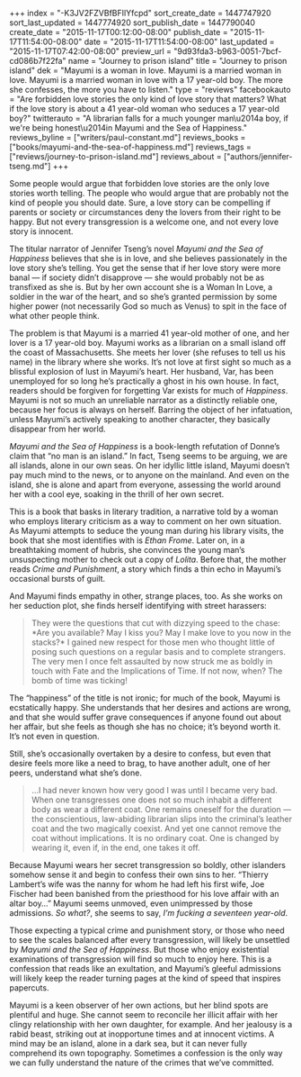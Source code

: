 +++
index = "-K3JV2FZVBfBFIlYfcpd"
sort_create_date = 1447747920
sort_last_updated = 1447774920
sort_publish_date = 1447790040
create_date = "2015-11-17T00:12:00-08:00"
publish_date = "2015-11-17T11:54:00-08:00"
date = "2015-11-17T11:54:00-08:00"
last_updated = "2015-11-17T07:42:00-08:00"
preview_url = "9d93fda3-b963-0051-7bcf-cd086b7f22fa"
name = "Journey to prison island"
title = "Journey to prison island"
dek = "Mayumi is a woman in love. Mayumi is a married woman in love. Mayumi is a married woman in love with a 17 year-old boy. The more she confesses, the more you have to listen."
type = "reviews"
facebookauto = "Are forbidden love stories the only kind of love story that matters? What if the love story is about a 41 year-old woman who seduces a 17 year-old boy?"
twitterauto = "A librarian falls for a much younger man\u2014a boy, if we're being honest\u2014in Mayumi and the Sea of Happiness."
reviews_byline = ["writers/paul-constant.md"]
reviews_books = ["books/mayumi-and-the-sea-of-happiness.md"]
reviews_tags = ["reviews/journey-to-prison-island.md"]
reviews_about = ["authors/jennifer-tseng.md"]
+++

Some people would argue that forbidden love stories are the only love stories worth telling. The people who would argue that are probably not the kind of people you should date. Sure, a love story can be compelling if parents or society or circumstances deny the lovers from their right to be happy. But not every transgression is a welcome one, and not every love story is innocent.

The titular narrator of Jennifer Tseng’s novel *Mayumi and the Sea of Happiness* believes that she is in love, and she believes passionately in the love story she’s telling. You get the sense that if her love story were more banal — if society didn’t disapprove — she would probably not be as transfixed as she is. But by her own account she is a Woman In Love, a soldier in the war of the heart, and so she’s granted permission by some higher power (not necessarily God so much as Venus) to spit in the face of what other people think.

The problem is that Mayumi is a married 41 year-old mother of one, and her lover is a 17 year-old boy. Mayumi works as a librarian on a small island off the coast of Massachusetts. She meets her lover (she refuses to tell us his name) in the library where she works. It’s not love at first sight so much as a blissful explosion of lust in Mayumi’s heart. Her husband, Var, has been unemployed for so long he’s practically a ghost in his own house. In fact, readers should be forgiven for forgetting Var exists for much of *Happiness*. Mayumi is not so much an unreliable narrator as a distinctly reliable one, because her focus is always on herself. Barring the object of her infatuation, unless Mayumi’s actively speaking to another character, they basically disappear from her world.

*Mayumi and the Sea of Happiness* is a book-length refutation of Donne’s claim that “no man is an island.” In fact, Tseng seems to be arguing, we are all islands, alone in our own seas. On her idyllic little island, Mayumi doesn’t pay much mind to the news, or to anyone on the mainland. And even on the island, she is alone and apart from everyone, assessing the world around her with a cool eye, soaking in the thrill of her own secret. 

This is a book that basks in literary tradition, a narrative told by a woman who employs literary criticism as a way to comment on her own situation. As Mayumi attempts to seduce the young man during his library visits, the book that she most identifies with is *Ethan Frome*. Later on, in a breathtaking moment of hubris, she convinces the young man’s unsuspecting mother to check out a copy of *Lolita*. Before that, the mother reads *Crime and Punishment*, a story which finds a thin echo in Mayumi’s occasional bursts of guilt.

And Mayumi finds empathy in other, strange places, too. As she works on her seduction plot, she finds herself identifying with street harassers:

<blockquote>They were the questions that cut with dizzying speed to the chase: *Are you available? May I kiss you? May I make love to you now in the stacks?* I gained new respect for those men who thought little of posing such questions on a regular basis and to complete strangers. The very men I once felt assaulted by now struck me as boldly in touch with Fate and the Implications of Time. If not now, when? The bomb of time was ticking!</blockquote>

The “happiness” of the title is not ironic; for much of the book, Mayumi is ecstatically happy. She understands that her desires and actions are wrong, and that she would suffer grave consequences if anyone found out about her affair, but she feels as though she has no choice; it’s beyond worth it. It’s not even in question.

Still, she’s occasionally overtaken by a desire to confess, but even that desire feels more like a need to brag, to have another adult, one of her peers, understand what she’s done. 

<blockquote>…I had never known how very good I was until I became very bad. When one transgresses one does not so much inhabit a different body as wear a different coat. One remains oneself for the duration — the conscientious, law-abiding librarian slips into the criminal’s leather coat and the two magically coexist. And yet one cannot remove the coat without implications. It is no ordinary coat. One is changed by wearing it, even if, in the end, one takes it off.</blockquote>

Because Mayumi wears her secret transgression so boldly, other islanders somehow sense it and begin to confess their own sins to her. “Thierry Lambert’s wife was the nanny for whom he had left his first wife, Joe Fischer had been banished from the priesthood for his love affair with an altar boy…” Mayumi seems unmoved, even unimpressed by those admissions. *So what?*, she seems to say, *I’m fucking a seventeen year-old*.

Those expecting a typical crime and punishment story, or those who need to see the scales balanced after every transgression, will likely be unsettled by *Mayumi and the Sea of Happiness*. But those who enjoy existential examinations of transgression will find so much to enjoy here. This is a confession that reads like an exultation, and Mayumi’s gleeful admissions will likely keep the reader turning pages at the kind of speed that inspires papercuts. 

Mayumi is a keen observer of her own actions, but her blind spots are plentiful and huge. She cannot seem to reconcile her illicit affair with her clingy relationship with her own daughter, for example. And her jealousy is a rabid beast, striking out at inopportune times and at innocent victims. A mind may be an island, alone in a dark sea, but it can never fully comprehend its own topography. Sometimes a confession is the only way we can fully understand the nature of the crimes that we’ve committed. 